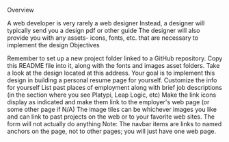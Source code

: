 Overview

A web developer is very rarely a web designer
Instead, a designer will typically send you a design pdf or other guide
The designer will also provide you with any assets- icons, fonts, etc. that are necessary to implement the design
Objectives

Remember to set up a new project folder linked to a GitHub repository. Copy this README file into it, along with the fonts and images asset folders.
Take a look at the design located at this address.
Your goal is to implement this design in building a personal resume page for yourself.
Customize the info for yourself
List past places of employment along with brief job descriptions (in the section where you see Platypi, Leap Logic, etc)
Make the link icons display as indicated and make them link to the employer's web page (or some other page if N/A)
The image tiles can be whichever images you like and can link to past projects on the web or to your favorite web sites.
The form will not actually do anything
Note: The navbar items are links to named anchors on the page, not to other pages; you will just have one web page.